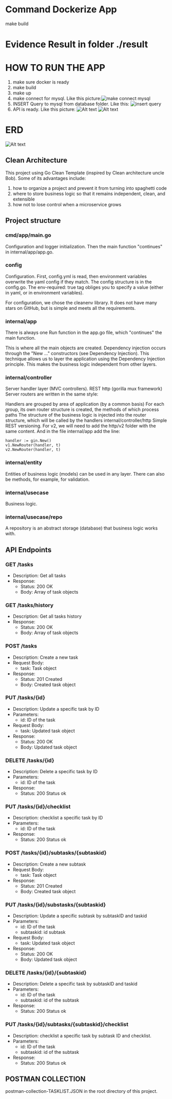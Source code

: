 # Command Dockerize App
make build

# Evidence Result in folder ./result

# HOW TO RUN THE APP
1. make sure docker is ready
2. make build
3. make up
4. make connect for mysql. Like this picture:![make connect mysql](result/makeconnect.PNG)
5. INSERT Query to mysql from database folder. Like this: ![insert query](result/INSERTQUERY.PNG)
6. API is ready. Like this picture: ![Alt text](result/API_READY1.PNG)
![Alt text](result/API_READY2.PNG)

# ERD
![Alt text](<result/ERD SPRINT ASIA.png>)

## Clean Architecture
This project using Go Clean Template (inspired by Clean architecture uncle Bob). Some of its advantages include:

1. how to organize a project and prevent it from turning into spaghetti code
2. where to store business logic so that it remains independent, clean, and extensible
3. how not to lose control when a microservice grows

## Project structure

### cmd/app/main.go
Configuration and logger initialization. Then the main function "continues" in internal/app/app.go.

### config
Configuration. First, config.yml is read, then environment variables overwrite the yaml config if they match. The config structure is in the config.go. The env-required: true tag obliges you to specify a value (either in yaml, or in environment variables).

For configuration, we chose the cleanenv library. It does not have many stars on GitHub, but is simple and meets all the requirements.

### internal/app
There is always one Run function in the app.go file, which "continues" the main function.

This is where all the main objects are created. Dependency injection occurs through the "New ..." constructors (see Dependency Injection). This technique allows us to layer the application using the Dependency Injection principle. This makes the business logic independent from other layers.


### internal/controller
Server handler layer (MVC controllers).
REST http (gorilla mux framework)
Server routers are written in the same style:

Handlers are grouped by area of application (by a common basis)
For each group, its own router structure is created, the methods of which process paths
The structure of the business logic is injected into the router structure, which will be called by the handlers
internal/controller/http
Simple REST versioning. For v2, we will need to add the http/v2 folder with the same content. And in the file internal/app add the line:

```
handler := gin.New()
v1.NewRouter(handler, t)
v2.NewRouter(handler, t)
```

### internal/entity
Entities of business logic (models) can be used in any layer. There can also be methods, for example, for validation.

### internal/usecase
Business logic.

### internal/usecase/repo
A repository is an abstract storage (database) that business logic works with.

## API Endpoints

### GET /tasks
- Description: Get all tasks
- Response:
  - Status: 200 OK
  - Body: Array of task objects

### GET /tasks/history
- Description: Get all tasks history
- Response:
  - Status: 200 OK
  - Body: Array of task objects

### POST /tasks
- Description: Create a new task
- Request Body:
  - task: Task object
- Response:
  - Status: 201 Created
  - Body: Created task object

### PUT /tasks/{id}
- Description: Update a specific task by ID
- Parameters:
  - id: ID of the task
- Request Body:
  - task: Updated task object
- Response:
  - Status: 200 OK
  - Body: Updated task object

### DELETE /tasks/{id}
- Description: Delete a specific task by ID
- Parameters:
  - id: ID of the task
- Response:
  - Status: 200 Status ok

### PUT /tasks/{id}/checklist
- Description: checklist a specific task by ID
- Parameters:
  - id: ID of the task
- Response:
  - Status: 200 Status ok

### POST /tasks/{id}/subtasks/{subtaskid}
- Description: Create a new subtask
- Request Body:
  - task: Task object
- Response:
  - Status: 201 Created
  - Body: Created task object

### PUT /tasks/{id}/substasks/{subtaskid}
- Description: Update a specific subtask by subtaskID and taskid
- Parameters:
  - id: ID of the task
  - subtaskid: id subtask
- Request Body:
  - task: Updated task object
- Response:
  - Status: 200 OK
  - Body: Updated task object

### DELETE /tasks/{id}/{subtaskid}
- Description: Delete a specific task by subtaskID and taskid
- Parameters:
  - id: ID of the task
  - subtaskid: id of the subtask
- Response:
  - Status: 200 Status ok

### PUT /tasks/{id}/subtasks/{subtaskid}/checklist
- Description: checklist a specific task by subtask ID and checklist.
- Parameters:
  - id: ID of the task
  - subtaskid: id of the subtask
- Response:
  - Status: 200 Status ok


## POSTMAN COLLECTION
postman-collection-TASKLIST.JSON in the root directory of this project.